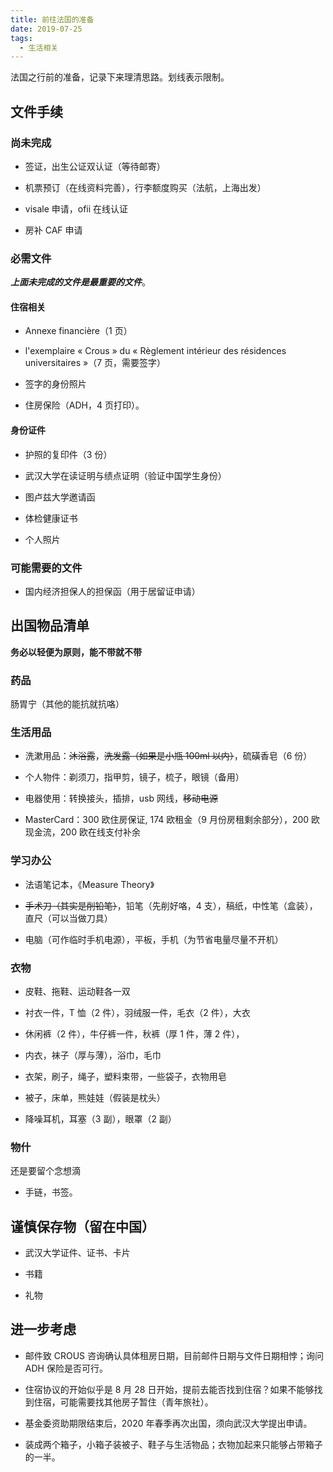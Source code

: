 ```yaml
---
title: 前往法国的准备
date: 2019-07-25
tags:
  - 生活相关
---
```


法国之行前的准备，记录下来理清思路。划线表示限制。

## 文件手续

### 尚未完成

- 签证，出生公证双认证（等待邮寄）

- 机票预订（在线资料完善），行李额度购买（法航，上海出发）

- visale 申请，ofii 在线认证

- 房补 CAF 申请

### 必需文件

**_上面未完成的文件是最重要的文件_**。

#### 住宿相关

- Annexe financière（1 页）

- l'exemplaire « Crous » du « Règlement intérieur des résidences universitaires »（7 页，需要签字）

- 签字的身份照片

- 住房保险（ADH，4 页打印）。

#### 身份证件

- 护照的复印件（3 份）

- 武汉大学在读证明与绩点证明（验证中国学生身份）

- 图卢兹大学邀请函

- 体检健康证书

- 个人照片

### 可能需要的文件

- 国内经济担保人的担保函（用于居留证申请）

## 出国物品清单

**务必以轻便为原则，能不带就不带**

### 药品

肠胃宁（其他的能抗就抗咯）

### 生活用品

- 洗漱用品：~~沐浴露~~，~~洗发露（如果是小瓶 100ml 以内）~~，硫磺香皂（6 份）

- 个人物件：剃须刀，指甲剪，镜子，梳子，眼镜（备用）

- 电器使用：转换接头，插排，usb 网线，~~移动电源~~

- MasterCard：300 欧住房保证, 174 欧租金（9 月份房租剩余部分），200 欧现金流，200 欧在线支付补余

### 学习办公

- 法语笔记本，《Measure Theory》

- ~~手术刀（其实是削铅笔）~~，铅笔（先削好咯，4 支），稿纸，中性笔（盒装），直尺（可以当做刀具）

- 电脑（可作临时手机电源），平板，手机（为节省电量尽量不开机）

### 衣物

- 皮鞋、拖鞋、运动鞋各一双

- 衬衣一件，T 恤（2 件），羽绒服一件，毛衣（2 件），大衣

- 休闲裤（2 件），牛仔裤一件，秋裤（厚 1 件，薄 2 件），

- 内衣，袜子（厚与薄），浴巾，毛巾

- 衣架，刷子，绳子，塑料束带，一些袋子，衣物用皂

- 被子，床单，熊娃娃（假装是枕头）

- 降噪耳机，耳塞（3 副），眼罩（2 副）

### 物什

还是要留个念想滴

- 手链，书签。

## 谨慎保存物（留在中国）

- 武汉大学证件、证书、卡片

- 书籍

- 礼物

## 进一步考虑

- 邮件致 CROUS 咨询确认具体租房日期，目前邮件日期与文件日期相悖；询问 ADH 保险是否可行。

- 住宿协议的开始似乎是 8 月 28 日开始，提前去能否找到住宿？如果不能够找到住宿，可能需要找其他房子暂住（青年旅社）。

- 基金委资助期限结束后，2020 年春季再次出国，须向武汉大学提出申请。

- 装成两个箱子，小箱子装被子、鞋子与生活物品；衣物加起来只能够占带箱子的一半。

